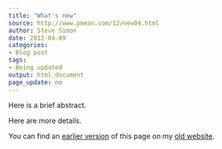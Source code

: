 ```yaml
---
title: "What's new"
source: http://www.pmean.com/12/new04.html
author: Steve Simon
date: 2012-04-09
categories:
- Blog post
tags:
- Being updated
output: html_document
page_update: no
---
```


Here is a brief abstract.

<!---more--->

Here are more details.

You can find an [earlier version][sim1] of this page on my [old website][sim2].

[sim1]: http://www.pmean.com/12/new04.html
[sim2]: http://www.pmean.com